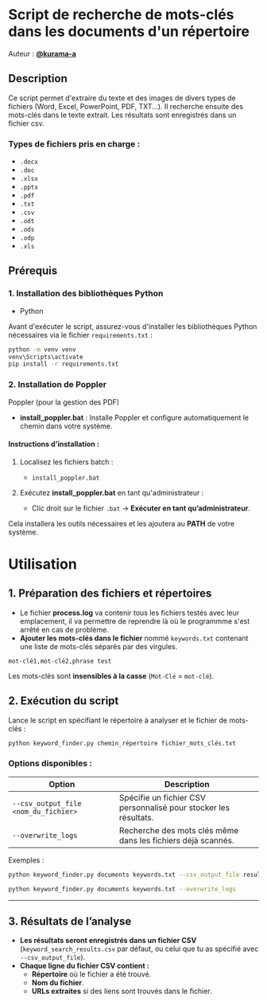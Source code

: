 # Script de recherche de mots-clés dans les documents d'un répertoire

Auteur :
[**@kurama-a**](https://github.com/kurama-a)

## Description

Ce script permet d'extraire du texte et des images de divers types de fichiers (Word, Excel, PowerPoint, PDF, TXT...). Il recherche ensuite des mots-clés dans le texte extrait. Les résultats sont enregistrés dans un fichier csv.

### Types de fichiers pris en charge :
- `.docx`
- `.doc` 
- `.xlsx` 
- `.pptx` 
- `.pdf`
- `.txt` 
- `.csv`
- `.odt`
- `.ods`
- `.odp`
- `.xls`

## Prérequis

### 1. Installation des bibliothèques Python

- Python

Avant d'exécuter le script, assurez-vous d'installer les bibliothèques Python nécessaires via le fichier `requirements.txt` :

```bash
python -m venv venv
venv\Scripts\activate
pip install -r requirements.txt
```

### 2. Installation de Poppler

Poppler (pour la gestion des PDF) 

- **install_poppler.bat** : Installe Poppler et configure automatiquement le chemin dans votre système.

#### Instructions d'installation :

1. Localisez les fichiers batch :
   - `install_poppler.bat`

2. Exécutez **install_poppler.bat** en tant qu'administrateur :
   - Clic droit sur le fichier `.bat` → **Exécuter en tant qu’administrateur**.

Cela installera les outils nécessaires et les ajoutera au **PATH** de votre système.

# Utilisation

## 1. **Préparation des fichiers et répertoires**

- Le fichier **process.log** va contenir tous les fichiers testés avec leur emplacement, il va permettre de reprendre là où le programmme s'est arrêté en cas de problème.
- **Ajouter les mots-clés dans le fichier** nommé `keywords.txt` contenant une liste de mots-clés séparés par des virgules.

```
mot-clé1,mot-clé2,phrase test
```
Les mots-clés sont **insensibles à la casse** (`Mot-Clé` = `mot-clé`).


## 2. **Exécution du script** 

Lance le script en spécifiant le répertoire à analyser et le fichier de mots-clés :

```bash
python keyword_finder.py chemin_répertoire fichier_mots_clés.txt
```

### **Options disponibles :**
| Option | Description |
|--------|-------------|
| `--csv_output_file <nom_du_fichier>` | Spécifie un fichier CSV personnalisé pour stocker les résultats. |
| `--overwrite_logs` | Recherche des mots clés même dans les fichiers déjà scannés. |

Exemples :
```bash
python keyword_finder.py documents keywords.txt --csv_output_file resultats.csv

python keyword_finder.py documents keywords.txt --overwrite_logs
```

---

## 3. **Résultats de l’analyse**

- **Les résultats seront enregistrés dans un fichier CSV** (`keyword_search_results.csv` par défaut, ou celui que tu as spécifié avec `--csv_output_file`).
- **Chaque ligne du fichier CSV contient :**
  - **Répertoire** où le fichier a été trouvé.
  - **Nom du fichier**.
  - **URLs extraites** si des liens sont trouvés dans le fichier.






